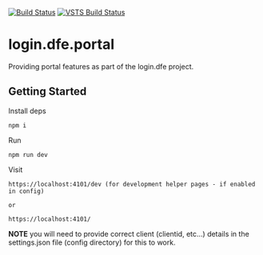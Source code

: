 [![Build Status](https://travis-ci.org/DFE-Digital/login.dfe.portal.svg?branch=master)](https://travis-ci.org/DFE-Digital/login.dfe.portal)
[![VSTS Build Status](https://sfa-gov-uk.visualstudio.com/_apis/public/build/definitions/aa44e142-c0ac-4ace-a6b2-0d9a3f35d516/703/badge)](https://sfa-gov-uk.visualstudio.com/DfE%20New%20Secure%20Access/_build/index?definitionId=703&_a=completed)

# login.dfe.portal

Providing portal features as part of the login.dfe project.

## Getting Started

Install deps
```
npm i
```

Run
```
npm run dev
```

Visit
```
https://localhost:4101/dev (for development helper pages - if enabled in config)

or 

https://localhost:4101/ 

```
**NOTE** you will need to provide correct client (clientid, etc...) details in the settings.json file (config directory) for this to work. 
